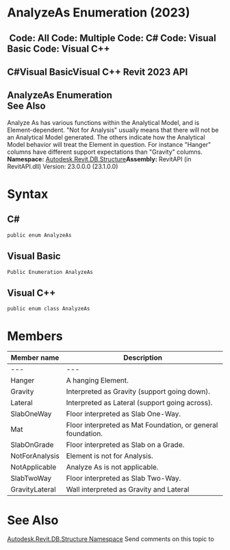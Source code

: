 # AnalyzeAs Enumeration (2023)

﻿
 Code: All Code: Multiple Code: C# Code: Visual Basic Code: Visual C++   
---  
C#Visual BasicVisual C++
Revit 2023 API  
---  
AnalyzeAs Enumeration  
See Also  
---  
Analyze As has various functions within the Analytical Model, and is Element-dependent. "Not for Analysis" usually means that there will not be an Analytical Model generated. The others indicate how the Analytical Model behavior will treat the Element in question. For instance "Hanger" columns have different support expectations than "Gravity" columns. 
**Namespace:** [Autodesk.Revit.DB.Structure](d586b341-f687-9d90-e96d-255806b7d4fc.md "Autodesk.Revit.DB.Structure Namespace")**Assembly:** RevitAPI (in RevitAPI.dll) Version: 23.0.0.0 (23.1.0.0)
# Syntax
C#  
---  
```text
public enum AnalyzeAs
```
  
Visual Basic  
---  
```text
Public Enumeration AnalyzeAs
```
  
Visual C++  
---  
```text
public enum class AnalyzeAs
```
  
# Members
| Member name | Description |
| --- | --- |
| --- | --- |
| Hanger | A hanging Element. |
| Gravity | Interpreted as Gravity (support going down). |
| Lateral | Interpreted as Lateral (support going across). |
| SlabOneWay | Floor interpreted as Slab One-Way. |
| Mat | Floor interpreted as Mat Foundation, or general foundation. |
| SlabOnGrade | Floor interpreted as Slab on a Grade. |
| NotForAnalysis | Element is not for Analysis. |
| NotApplicable | Analyze As is not applicable. |
| SlabTwoWay | Floor interpreted as Slab Two-Way. |
| GravityLateral | Wall interpreted as Gravity and Lateral |

# See Also
[Autodesk.Revit.DB.Structure Namespace](d586b341-f687-9d90-e96d-255806b7d4fc.md "Autodesk.Revit.DB.Structure Namespace")
Send comments on this topic to 